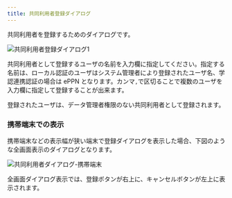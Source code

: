```yaml
---
title: 共同利用者登録ダイアログ
---
```


共同利用者を登録するためのダイアログです。


![共同利用者登録ダイアログ1](../img/screen-511-01.png)

共同利用者として登録するユーザの名前を入力欄に指定してください。指定する名前は、ローカル認証のユーザはシステム管理者により登録されたユーザ名、学認連携認証の場合は ePPN となります。カンマ`,`で区切ることで複数のユーザを入力欄に指定して登録することが出来ます。

登録されたユーザは、データ管理者権限のない共同利用者として登録されます。

### 携帯端末での表示

携帯端末などの表示幅が狭い端末で登録ダイアログを表示した場合、下図のような全画面表示のダイアログとなります。

![共同利用者ダイアログ-携帯端末](../img/screen-511-02.png)

全画面ダイアログ表示では、登録ボタンが右上に、キャンセルボタンが左上に表示されます。
